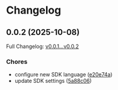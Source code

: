 # Changelog

## 0.0.2 (2025-10-08)

Full Changelog: [v0.0.1...v0.0.2](https://github.com/crawler-dot-dev/api-sdk-php/compare/v0.0.1...v0.0.2)

### Chores

* configure new SDK language ([e20e74a](https://github.com/crawler-dot-dev/api-sdk-php/commit/e20e74a901849c884f8b99a61f299ba6d10d53e8))
* update SDK settings ([5a88c06](https://github.com/crawler-dot-dev/api-sdk-php/commit/5a88c06d29d3ef10a64077c00d931d961c73aad2))
